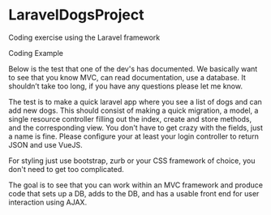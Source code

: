 # LaravelDogsProject
Coding exercise using the Laravel framework

Coding Example

Below is the test that one of the dev's has documented. We basically want to see that you know MVC, can read documentation, use a database. It shouldn’t take too long, if you have any questions please let me know.

The test is to make a quick laravel app where you see a list of dogs and can add new dogs. This should consist of making a quick migration, a model, a single resource controller filling out the index, create and store methods, and the corresponding view. You don't have to get crazy with the fields, just a name is fine. Please configure your at least your login controller to return JSON and use VueJS.

For styling just use bootstrap, zurb or your CSS framework of choice, you don't need to get too complicated. 

The goal is to see that you can work within an MVC framework and produce code that sets up a DB, adds to the DB, and has a usable front end for user interaction using AJAX. 
